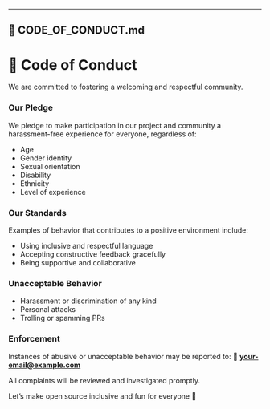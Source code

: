 
---

## 📜 **CODE_OF_CONDUCT.md**
# 🌈 Code of Conduct

We are committed to fostering a welcoming and respectful community.

### Our Pledge
We pledge to make participation in our project and community a harassment-free experience for everyone, regardless of:
- Age
- Gender identity
- Sexual orientation
- Disability
- Ethnicity
- Level of experience

### Our Standards
Examples of behavior that contributes to a positive environment include:
- Using inclusive and respectful language
- Accepting constructive feedback gracefully
- Being supportive and collaborative

### Unacceptable Behavior
- Harassment or discrimination of any kind
- Personal attacks
- Trolling or spamming PRs

### Enforcement
Instances of abusive or unacceptable behavior may be reported to:
📧 **<your-email@example.com>**

All complaints will be reviewed and investigated promptly.

Let’s make open source inclusive and fun for everyone 💜
